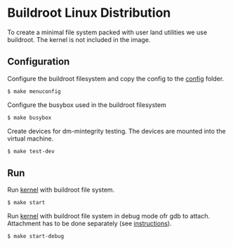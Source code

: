 # Buildroot Linux Distribution
To create a minimal file system packed with user land utilities we use buildroot.
The kernel is not included in the image.


## Configuration
Configure the buildroot filesystem and copy the config to the [config](../config) folder.
```sh
$ make menuconfig
```

Configure the busybox used in the buildroot filesystem
```sh
$ make busybox
```

Create devices for dm-mintegrity testing.
The devices are mounted into the virtual machine.
```sh
$ make test-dev
```


## Run
Run [kernel](../../linux) with buildroot file system.
```sh
$ make start
```

Run [kernel](../../linux) with buildroot file system in debug mode ofr gdb to attach.
Attachment has to be done separately (see [instructions](../README.md##Run)).
```sh
$ make start-debug
```
